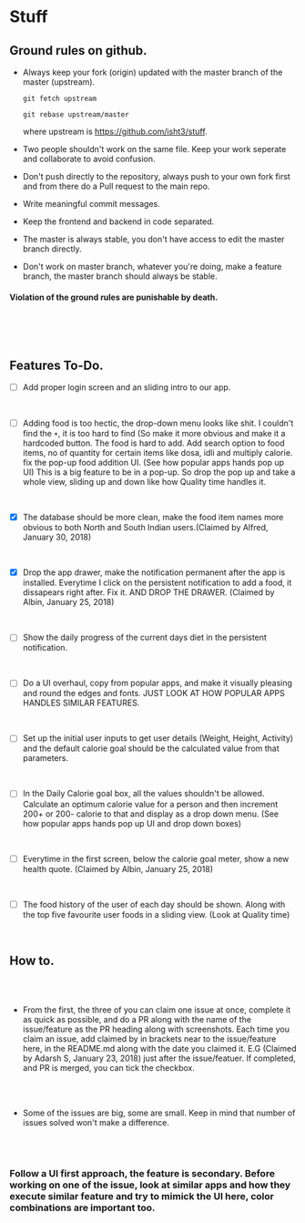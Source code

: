 # Stuff


## Ground rules on github.

* Always keep your fork (origin) updated with the master branch of the master (upstream).

    `git fetch upstream`

    `git rebase upstream/master`

    where upstream is https://github.com/isht3/stuff.

* Two people shouldn't work on the same file. Keep your work seperate and collaborate to avoid confusion.

* Don't push directly to the repository, always push to your own fork first and from there do a Pull request to the main repo.

* Write meaningful commit messages.

* Keep the frontend and backend in code separated.

* The master is always stable, you don't have access to edit the master branch directly.

* Don't work on master branch, whatever you're doing, make a feature branch, the master branch should always be stable.

#### Violation of the ground rules are punishable by death.
<br>
<br>
<br>

## Features To-Do.


- [ ] Add proper login screen and an sliding intro to our app.

<br>

- [ ] Adding food is too hectic, the drop-down menu looks like shit. I couldn't find the `+`, it is too hard to find (So make it more obvious and make it a hardcoded button. The food is hard to add. Add search option to food items, no of quantity for certain items like dosa, idli and multiply calorie. fix the pop-up food addition UI. (See how popular apps hands pop up UI) This is a big feature to be in a pop-up. So drop the pop up and take a whole view, sliding up and down like how Quality time handles it.
<br>


- [x] The database should be more clean, make the food item names more obvious to both North and South Indian users.(Claimed by Alfred, January 30, 2018)
<br>


-  [x] Drop the app drawer, make the notification permanent after the app is installed. Everytime I click on the persistent notification to add a food, it dissapears right after. Fix it. AND DROP THE DRAWER. (Claimed by Albin, January 25, 2018)
<br>


-  [ ] Show the daily progress of the current days diet in the persistent notification.
<br>


-  [ ] Do a UI overhaul, copy from popular apps, and make it visually pleasing and round the edges and fonts. JUST LOOK AT HOW POPULAR APPS HANDLES SIMILAR FEATURES.
<br>


-  [ ] Set up the initial user inputs to get user details (Weight, Height, Activity) and the default calorie goal should be the calculated value from that parameters.
<br>


-  [ ] In the Daily Calorie goal box, all the values shouldn't be allowed. Calculate an optimum calorie value for a person and then increment 200+ or 200- calorie to that and display as a drop down menu. (See how popular apps hands pop up UI and drop down boxes)
<br>


-  [ ] Everytime in the first screen, below the calorie goal meter, show a new health quote. (Claimed by Albin, January 25, 2018)
<br>


-  [ ] The food history of the user of each day should be shown. Along with the top five favourite user foods in a sliding view. (Look at Quality time)
<br>

## How to.
<br>
<br>

* From the first, the three of you can claim one issue at once, complete it as quick as possible, and do a PR along with the name of the issue/feature as the PR heading along with screenshots. Each time you claim an issue, add claimed by in brackets near to the issue/feature here, in the README.md along with the date you claimed it. E.G (Claimed by Adarsh S, January 23, 2018) just after the issue/featuer. If completed, and PR is merged, you can tick the checkbox.
<br>
<br>

* Some of the issues are big, some are small. Keep in mind that number of issues solved won't make a difference.
<br>
<br>

### Follow a UI first approach, the feature is secondary. Before working on one of the issue, look at similar apps and how they execute similar feature and try to mimick the UI here, color combinations are important too.
